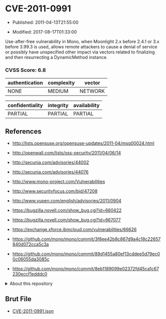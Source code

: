 # CVE-2011-0991

- Published: 2011-04-13T21:55:00

- Modified: 2017-08-17T01:33:00

Use-after-free vulnerability in Mono, when Moonlight 2.x before 2.4.1 or 3.x before 3.99.3 is used, allows remote attackers to cause a denial of service or possibly have unspecified other impact via vectors related to finalizing and then resurrecting a DynamicMethod instance.

### CVSS Score: **6.8**

| authentication | complexity | vector |
| --- | --- | --- |
| NONE | MEDIUM | NETWORK |

| confidentiality | integrity | availability |
| --- | --- | --- |
| PARTIAL | PARTIAL | PARTIAL |

## References

* http://lists.opensuse.org/opensuse-updates/2011-04/msg00024.html

* http://openwall.com/lists/oss-security/2011/04/06/14

* http://secunia.com/advisories/44002

* http://secunia.com/advisories/44076

* http://www.mono-project.com/Vulnerabilities

* http://www.securityfocus.com/bid/47208

* http://www.vupen.com/english/advisories/2011/0904

* https://bugzilla.novell.com/show_bug.cgi?id=660422

* https://bugzilla.novell.com/show_bug.cgi?id=667077

* https://exchange.xforce.ibmcloud.com/vulnerabilities/66626

* https://github.com/mono/mono/commit/3f8ee42b8c867d9a4c18c22657840d072cca5c3a

* https://github.com/mono/mono/commit/89d1455a80ef13cddee5d79ec00c06055da3085c

* https://github.com/mono/mono/commit/8eb1189099e02372fd45ca1c67230eccf1edddc0

<details>
<summary>About this repository</summary> 

  This repository is part of the project [Live Hack CVE](https://github.com/Live-Hack-CVE). Main website can be found [www.live-hack.org](https://www.live-hack.org) 
  
  Made by [Sn0wAlice](https://github.com/Sn0wAlice) for the people that care about security and need to have a feed of the latest CVEs. Hope you enjoy it, don't forget to star the repo and follow me on [Twitter](https://twitter.com/Sn0wAlice) and [Github](https://github.com/Sn0wAlice). And that is my [personnal website](https://www.alice-snow.me/)

  - [Home Page](https://github.com/Live-Hack-CVE)
  - [Framework](https://github.com/Live-Hack-CVE/cve-framework)
  - [CVE database](https://github.com/Live-Hack-CVE/full_database)
  - [Changelog](https://github.com/Live-Hack-CVE/Changelog)
</details>

## Brut File

* [CVE-2011-0991.json](https://raw.githubusercontent.com/Live-Hack-CVE/full_database/main/cves/2011/CVE-2011-0991.json)

